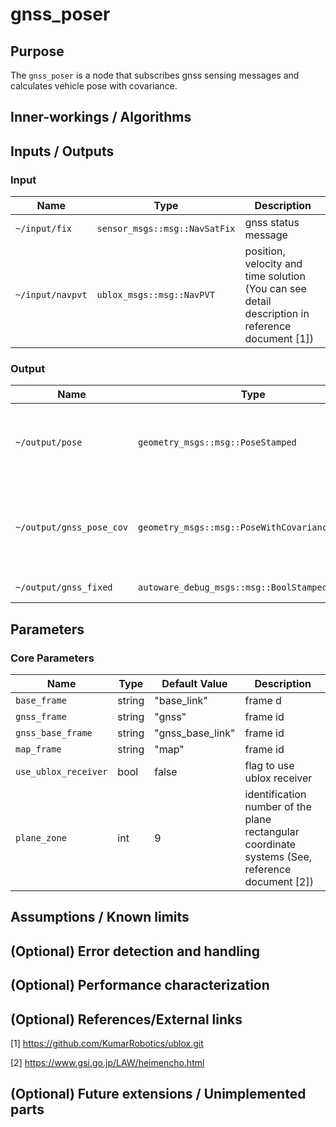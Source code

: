 # gnss_poser

## Purpose

The `gnss_poser` is a node that subscribes gnss sensing messages and calculates vehicle pose with covariance.

## Inner-workings / Algorithms

<!-- Write how this package works. Flowcharts and figures are great. Add sub-sections as you like.

Example:
  ### Flowcharts

  ...(PlantUML or something)

  ### State Transitions

  ...(PlantUML or something)

  ### How to filter target obstacles

  ...

  ### How to optimize trajectory

  ...
-->

## Inputs / Outputs

### Input

| Name             | Type                          | Description                                                                                     |
| ---------------- | ----------------------------- | ----------------------------------------------------------------------------------------------- |
| `~/input/fix`    | `sensor_msgs::msg::NavSatFix` | gnss status message                                                                             |
| `~/input/navpvt` | `ublox_msgs::msg::NavPVT`     | position, velocity and time solution (You can see detail description in reference document [1]) |

### Output

| Name                     | Type                                            | Description                                                    |
| ------------------------ | ----------------------------------------------- | -------------------------------------------------------------- |
| `~/output/pose`          | `geometry_msgs::msg::PoseStamped`               | vehicle pose calculated from gnss sensing data                 |
| `~/output/gnss_pose_cov` | `geometry_msgs::msg::PoseWithCovarianceStamped` | vehicle pose with covariance calculated from gnss sensing data |
| `~/output/gnss_fixed`    | `autoware_debug_msgs::msg::BoolStamped`         | gnss fix status                                                |

## Parameters

### Core Parameters

| Name                 | Type   | Default Value    | Description                                                                                     |
| -------------------- | ------ | ---------------- | ----------------------------------------------------------------------------------------------- |
| `base_frame`         | string | "base_link"      | frame d                                                                                         |
| `gnss_frame`         | string | "gnss"           | frame id                                                                                        |
| `gnss_base_frame`    | string | "gnss_base_link" | frame id                                                                                        |
| `map_frame`          | string | "map"            | frame id                                                                                        |
| `use_ublox_receiver` | bool   | false            | flag to use ublox receiver                                                                      |
| `plane_zone`         | int    | 9                | identification number of the plane rectangular coordinate systems (See, reference document [2]) |

## Assumptions / Known limits

<!-- Write assumptions and limitations of your implementation.

Example:
  This algorithm assumes obstacles are not moving, so if they rapidly move after the vehicle started to avoid them, it might collide with them.
  Also, this algorithm doesn't care about blind spots. In general, since too close obstacles aren't visible due to the sensing performance limit, please take enough margin to obstacles.
-->

## (Optional) Error detection and handling

<!-- Write how to detect errors and how to recover from them.

Example:
  This package can handle up to 20 obstacles. If more obstacles found, this node will give up and raise diagnostic errors.
-->

## (Optional) Performance characterization

<!-- Write performance information like complexity. If it wouldn't be the bottleneck, not necessary.

Example:
  ### Complexity

  This algorithm is O(N).

  ### Processing time

  ...
-->

## (Optional) References/External links

[1] <https://github.com/KumarRobotics/ublox.git>

[2] <https://www.gsi.go.jp/LAW/heimencho.html>

## (Optional) Future extensions / Unimplemented parts

<!-- Write future extensions of this package.

Example:
  Currently, this package can't handle the chattering obstacles well. We plan to add some probabilistic filters in the perception layer to improve it.
  Also, there are some parameters that should be global(e.g. vehicle size, max steering, etc.). These will be refactored and defined as global parameters so that we can share the same parameters between different nodes.
-->

